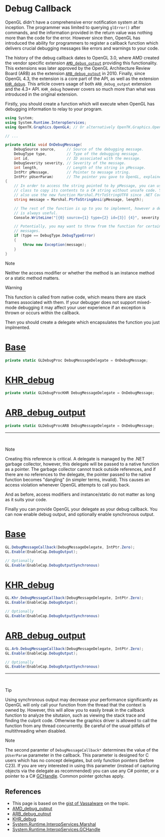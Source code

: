 Debug Callback
==============
OpenGL didn't have a comprehensive error notification system at its inception.
The programmer was limited to querying `glError()` after commands, and the
information provided in the return value was nothing more than the code for the
error. However since then, OpenGL has introduced the ability for programmers to
register a callback function which delivers crucial debugging messages like
errors and warnings to your code.

The history of the debug callback dates to OpenGL 3.0, where AMD created the
vendor specific extension [`AMD_debug_output`](https://registry.khronos.org/OpenGL/extensions/AMD/AMD_debug_output.txt 
"Specification document for AMD_debug_output.") providing this functionality.
This extensions was later approved by the OpenGL Architecture Review Board (ARB)
as the extension [`ARB_debug_output`](https://registry.khronos.org/OpenGL/extensions/ARB/ARB_debug_output.txt
"Specification document for ARB_debug_output.") in 2010\. Finally, since OpenGL
4.3, the extension is a core part of the API, as well as the extension
[`KHR_debug`](https://registry.khronos.org/OpenGL/extensions/KHR/KHR_debug.txt
"Specification document for KHR_debug."). This article covers usage of
both `ARB_debug_output` extension and the 4.3+ API. `KHR_debug` however covers
so much more than what was introduced in the original extension.

Firstly, you should create a function which will execute when OpenGL has
debugging information to relay to your program.

```cs
using System;
using System.Runtime.InteropServices;
using OpenTK.Graphics.OpenGL4; // Or alternatively OpenTK.Graphics.OpenGL

// ...

private static void OnDebugMessage(
    DebugSource source,     // Source of the debugging message.
    DebugType type,         // Type of the debugging message.
    int id,                 // ID associated with the message.
    DebugSeverity severity, // Severity of the message.
    int length,             // Length of the string in pMessage.
    IntPtr pMessage,        // Pointer to message string.
    IntPtr pUserParam)      // The pointer you gave to OpenGL, explained later.
{
    // In order to access the string pointed to by pMessage, you can use Marshal
    // class to copy its contents to a C# string without unsafe code. You can
    // also use the new function Marshal.PtrToStringUTF8 since .NET Core 1.1.
    string message = Marshal.PtrToStringAnsi(pMessage, length);

    // The rest of the function is up to you to implement, however a debug output
    // is always useful.
    Console.WriteLine("[{0} source={1} type={2} id={3}] {4}", severity, source, type, id, message);

    // Potentially, you may want to throw from the function for certain severity
    // messages.
    if (type == DebugType.DebugTypeError)
    {
        throw new Exception(message);
    }
}
```

> [!NOTE]
> Neither the access modifier or whether the method is an instance method or a
> static method matters.

> [!WARNING]
> This function is called from native code, which means there are stack frames
> associated with them. If your debugger does not support mixed-mode debugging
> it may affect your user experience if an exception is thrown or occurs within
> the callback.

Then you should create a delegate which encapsulates the function you just
implmented.
# [Base](#tab/delegate-gl)
```cs
private static GLDebugProc DebugMessageDelegate = OnDebugMessage;
```
# [KHR_debug](#tab/delegate-khr)
```cs
private static GLDebugProcKHR DebugMessageDelegate = OnDebugMessage;
```
# [ARB_debug_output](#tab/delegate-arb)
```cs
private static GLDebugProcARB DebugMessageDelegate = OnDebugMessage;
```
***
<br/>

> [!NOTE]
> Creating this reference is critical. A delegate is managed by the .NET garbage
> collector, however, this delegate will be passed to a native function as a
> pointer. The garbage collector cannot track outside references, and if there
> are no references to the delegate, the pointer passed to the native function
> becomes "dangling" (in simpler terms, invalid). This causes an access violation
> whenever OpenGL attempts to call you back.
>
> And as before, access modifiers and instance/static do not matter as long as it
> suits your code.

Finally you can provide OpenGL your delegate as your debug callback. You can now
enable debug output, and optionally enable synchronous output.

# [Base](#tab/enable-gl)
```cs
GL.DebugMessageCallback(DebugMessageDelegate, IntPtr.Zero);
GL.Enable(EnableCap.DebugOutput);

// Optionally
GL.Enable(EnableCap.DebugOutputSynchronous)
```
# [KHR_debug](#tab/enable-khr)
```cs
GL.Khr.DebugMessageCallback(DebugMessageDelegate, IntPtr.Zero);
GL.Enable(EnableCap.DebugOutput);

// Optionally
GL.Enable(EnableCap.DebugOutputSynchronous)
```
# [ARB_debug_output](#tab/enable-arb)
```cs
GL.Arb.DebugMessageCallback(DebugMessageDelegate, IntPtr.Zero);
GL.Enable(EnableCap.DebugOutput);

// Optionally
GL.Enable(EnableCap.DebugOutputSynchronous)
```
***
<br/>

> [!TIP]
> Using synchronous output may decrease your performance significantly as OpenGL
> will only call your function from the thread that the context is owned by.
> However, this will allow you to easily break in the callback function to
> analyze the situtaion, such as viewing the stack trace and finding the culprit
> code. Otherwise the graphics driver is allowed to call the function from any
> thread concurrently. Be careful of the usual pitfalls of multithreading when
> disabled.

> [!NOTE]
> The second paramter of `DebugMessageCallback*` determines the value of the
> `pUserParam` parameter in the callback. This parameter is designed for C users
> which has no concept delegates, but only function pointers (before C23). If you
> are very interested in using this parameter (instead of capturing objects via
> the delegate as recommended) you can use any C# pointer, or a pointer to a C#
> [GCHandle](https://learn.microsoft.com/en-us/dotnet/api/system.runtime.interopservices.gchandle?view=net-7.0 "A structure which allows native code to reference a C# object.").
> Common pointer gotchas apply.

References
----------
 * This page is based on the [gist of Vassalware](https://gist.github.com/Vassalware/d47ff5e60580caf2cbbf0f31aa20af5d "The original page this documentation is based on.") on the topic.
 * [AMD_debug_output](https://registry.khronos.org/OpenGL/extensions/AMD/AMD_debug_output.txt "Specification document for AMD_debug_output.")
 * [ARB_debug_output](https://registry.khronos.org/OpenGL/extensions/ARB/ARB_debug_output.txt "Specification document for ARB_debug_output.")
 * [KHR_debug](https://registry.khronos.org/OpenGL/extensions/KHR/KHR_debug.txt "Specification document for KHR_debug.")
 * [System.Runtime.InteropServices.Marshal](https://learn.microsoft.com/en-us/dotnet/api/system.runtime.interopservices.marshal?view=net-6.0 "Reference page for System.Runtime.InteropServices.Marshal class.")
 * [System.Runtime.InteropServices.GCHandle](https://learn.microsoft.com/en-us/dotnet/api/system.runtime.interopservices.gchandle?view=net-7.0 "A structure which allows native code to reference a C# object.")
